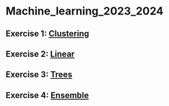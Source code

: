 # Machine_learning_2023_2024
## Exercise 1: [Clustering](https://github.com/Leovambarii/Machine_learning_2023_2024/blob/main/Clustering/047Clustering_Exercises.ipynb)

## Exercise 2: [Linear](https://github.com/Leovambarii/Machine_learning_2023_2024/blob/main/Linear/025_Exercises.ipynb)

## Exercise 3: [Trees](https://github.com/Leovambarii/Machine_learning_2023_2024/blob/main/Trees/055Decision_trees_Exercises.ipynb)

## Exercise 4: [Ensemble](https://github.com/Leovambarii/Machine_learning_2023_2024/blob/main/Ensemble/075Ensemble_Exercises.ipynb)